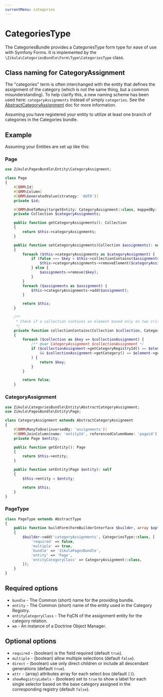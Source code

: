 ```yaml
---
currentMenu: categories
---
```

# CategoriesType

The CategoriesBundle provides a CategoriesType form type for ease of use with Symfony Forms.
It is implemented by the `\Zikula\CategoriesBundle\Form\Type\CategoriesType` class.

## Class naming for CategoryAssignment

The "categories" term is often interchanged with the entity that defines the assignment of the category (which is not 
the same thing, but a common misunderstanding). To help clarify this, a new naming scheme has been used here:
`categoryAssignments` instead of simply `categories`. See the [AbstractCategoryAssignment](AbstractCategoryAssignment.md) doc for more information.

Assuming you have registered your entity to utilize at least one branch of categories in the Categories bundle.

## Example

Assuming your Entities are set up like this:

### Page

```php
use Zikula\PagesBundle\Entity\CategoryAssignment;

class Page
{
    #[ORM\Id]
    #[ORM\Column]
    #[ORM\GeneratedValue(strategy: 'AUTO')]
    private $id;

    #[ORM\OneToMany(targetEntity: CategoryAssignment::class, mappedBy: 'entity', cascade: ['persist', 'remove'], orphanRemoval: true, fetch: 'EAGER')]
    private Collection $categoryAssignments;

    public function getCategoryAssignments(): Collection
    {
        return $this->categoryAssignments;
    }

    public function setCategoryAssignments(Collection $assignments): self
    {
        foreach ($this->categoryAssignments as $categoryAssignment) {
            if (false === $key = $this->collectionContains($assignments, $categoryAssignment)) {
                $this->categoryAssignments->removeElement($categoryAssignment);
            } else {
                $assignments->remove($key);
            }
        }
        foreach ($assignments as $assignment) {
            $this->categoryAssignments->add($assignment);
        }

        return $this;
    }

    /**
     * Check if a collection contains an element based only on two criteria (categoryRegistryId, category).
     */
    private function collectionContains(Collection $collection, CategoryAssignment $element): bool|int
    {
        foreach ($collection as $key => $collectionAssignment) {
            /** @var CategoryAssignment $collectionAssignment */
            if ($collectionAssignment->getCategoryRegistryId() == $element->getCategoryRegistryId()
                && $collectionAssignment->getCategory() == $element->getCategory()
            ) {
                return $key;
            }
        }

        return false;
    }
```

### CategoryAssignment

```php
use Zikula\CategoriesBundle\Entity\AbstractCategoryAssignment;
use Zikula\PagesBundle\Entity\Page;

class CategoryAssignment extends AbstractCategoryAssignment
{
    #[ORM\ManyToOne(inversedBy: 'assignments')]
    #[ORM\JoinColumn(name: 'entityId', referencedColumnName: 'pageid')]
    private Page $entity;

    public function getEntity(): Page
    {
        return $this->entity;
    }

    public function setEntity(Page $entity): self
    {
        $this->entity = $entity;

        return $this;
    }
}
```

### PageType

```php
class PageType extends AbstractType
{
    public function buildForm(FormBuilderInterface $builder, array $options)
    {
        $builder->add('categoryAssignments', CategoriesType::class, [
            'required' => false,
            'multiple' => true,
            'bundle' => 'ZikulaPagesBundle',
            'entity' => 'Page',
            'entityCategoryClass' => CategoryAssignment::class,
        ]);
    }
}
```

## Required options

- `bundle` - The Common (short) name for the providing bundle.
- `entity` - The Common (short) name of the entity used in the Category Registry.
- `entityCategoryClass` - The FqCN of the assignment entity for the category relation.
- `em` - An instance of a Doctrine Object Manager.

## Optional options

- `required` - (boolean) is the field required (default `true`).
- `multiple` - (boolean) allow multiple selections (default `false`).
- `direct` - (boolean) use only direct children or include all descendant generations (default `true`).
- `attr` - (array) attributes array for each select box (default `[]`).
- `showRegistryLabels` - (boolean) set to `true` to show a label for each single selector based on the base category assigned in the corresponding registry (default `false`).
